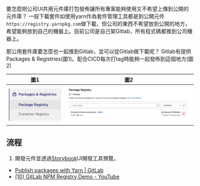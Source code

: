 要怎麼把公司UI共用元件庫打包發佈讓所有專案能夠使用又不希望上傳到公開的元件庫？
一般下載套件如使用yarn作為套件管理工具都是到公開元件`https://registry.yarnpkg.com`做下載，但公司的東西不希望放到公開的地方，希望能夠放到自己的機器上。目前公司是自己架Gitlab，所有程式碼都推到公司機器上。

那公用套件庫要怎麼也一起推到Gitlab，並可以從Gitlab做下載呢？
Gitlab有提供Packages & Registries(圖1)。配合CICD每次打tag時能夠一起發佈到這個地方(圖2)

|圖1|圖2|
|---|---|
|![Packages & Registries](./registry.png)| ![Packages & Registries](./registry1.png)|

## 流程
1. 開發元件並透過[Storybook](https://storybook.js.org/)UI開發工具預覽。
 
 




* [Publish packages with Yarn | GitLab](https://docs.gitlab.com/ee/user/packages/yarn_repository/)
* [(10) GitLab NPM Registry Demo - YouTube](https://www.youtube.com/watch?v=yvLxtkvsFDA)
